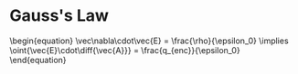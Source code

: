 # Gauss's Law

\begin{equation}
\vec\nabla\cdot\vec{E} = \frac{\rho}{\epsilon_0} \implies \oint{\vec{E}\cdot\diff{\vec{A}}} = \frac{q_{enc}}{\epsilon_0}
\end{equation}
